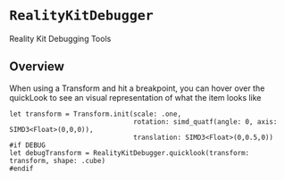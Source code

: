# ``RealityKitDebugger``

Reality Kit Debugging Tools

## Overview

When using a Transform and hit a breakpoint, you can hover over the quickLook to
see an visual representation of what the item looks like

```
let transform = Transform.init(scale: .one,
                               rotation: simd_quatf(angle: 0, axis: SIMD3<Float>(0,0,0)),
                               translation: SIMD3<Float>(0,0.5,0))
#if DEBUG
let debugTransform = RealityKitDebugger.quicklook(transform: transform, shape: .cube)
#endif
```

